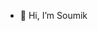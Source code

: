 - 👋 Hi, I’m Soumik


<!---
Mik-itobuz/Mik-itobuz is a ✨ special ✨ repository because its `README.md` (this file) appears on your GitHub profile.
You can click the Preview link to take a look at your changes.
--->
